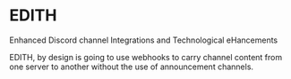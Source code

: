 # EDITH
Enhanced Discord channel Integrations and Technological eHancements

EDITH, by design is going to use webhooks to carry channel content from one server to another without the use of announcement channels.
